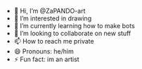 - 👋 Hi, I’m @ZaPANDO-art
- 👀 I’m interested in drawing
- 🌱 I’m currently learning how to make bots
- 💞️ I’m looking to collaborate on new stuff
- 📫 How to reach me private
- 😄 Pronouns: he/him
- ⚡ Fun fact: im an artist 

<!---
ZaPANDO-art/ZaPANDO-art is a ✨ special ✨ repository because its `README.md` (this file) appears on your GitHub profile.
You can click the Preview link to take a look at your changes.
--->
